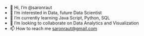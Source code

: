 - 👋 Hi, I’m @saronraut
- 👀 I’m interested in Data, future Data Scientist 
- 🌱 I’m currently learning Java Script, Python, SQL
- 💞️ I’m looking to collaborate on Data Analytics and Visualization
- 📫 How to reach me saronraut@gmail.com

<!---
saronraut/saronraut is a ✨ special ✨ repository because its `README.md` (this file) appears on your GitHub profile.
You can click the Preview link to take a look at your changes.
--->
